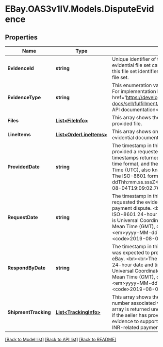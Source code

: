 # EBay.OAS3v1IV.Models.DisputeEvidence
## Properties

Name | Type | Description | Notes
------------ | ------------- | ------------- | -------------
**EvidenceId** | **string** | Unique identifier of the evidential file set. Potentially, each evidential file set can have more than one file, that is why there is this file set identifier, and then an identifier for each file within this file set. | [optional] 
**EvidenceType** | **string** | This enumeration value shows the type of evidential file provided. For implementation help, refer to &lt;a href&#x3D;&#x27;https://developer.ebay.com/api-docs/sell/fulfillment/types/api:EvidenceTypeEnum&#x27;&gt;eBay API documentation&lt;/a&gt; | [optional] 
**Files** | [**List&lt;FileInfo&gt;**](FileInfo.md) | This array shows the name, ID, file type, and upload date for each provided file. | [optional] 
**LineItems** | [**List&lt;OrderLineItems&gt;**](OrderLineItems.md) | This array shows one or more order line items associated with the evidential document that has been provided. | [optional] 
**ProvidedDate** | **string** | The timestamp in this field shows the date/time when the seller provided a requested evidential document to eBay. &lt;br&gt;&lt;br&gt;The timestamps returned here use the ISO-8601 24-hour date and time format, and the time zone used is Universal Coordinated Time (UTC), also known as Greenwich Mean Time (GMT), or Zulu. The ISO-8601 format looks like this: &lt;em&gt;yyyy-MM-ddThh:mm.ss.sssZ&lt;/em&gt;. An example would be &lt;code&gt;2019-08-04T19:09:02.768Z&lt;/code&gt;. | [optional] 
**RequestDate** | **string** | The timestamp in this field shows the date/time when eBay requested the evidential document from the seller in response to a payment dispute. &lt;br&gt;&lt;br&gt;The timestamps returned here use the ISO-8601 24-hour date and time format, and the time zone used is Universal Coordinated Time (UTC), also known as Greenwich Mean Time (GMT), or Zulu. The ISO-8601 format looks like this: &lt;em&gt;yyyy-MM-ddThh:mm.ss.sssZ&lt;/em&gt;. An example would be &lt;code&gt;2019-08-04T19:09:02.768Z&lt;/code&gt;. | [optional] 
**RespondByDate** | **string** | The timestamp in this field shows the date/time when the seller was expected to provide a requested evidential document to eBay.  &lt;br&gt;&lt;br&gt;The timestamps returned here use the ISO-8601 24-hour date and time format, and the time zone used is Universal Coordinated Time (UTC), also known as Greenwich Mean Time (GMT), or Zulu. The ISO-8601 format looks like this: &lt;em&gt;yyyy-MM-ddThh:mm.ss.sssZ&lt;/em&gt;. An example would be &lt;code&gt;2019-08-04T19:09:02.768Z&lt;/code&gt;. | [optional] 
**ShipmentTracking** | [**List&lt;TrackingInfo&gt;**](TrackingInfo.md) | This array shows the shipping carrier and shipment tracking number associated with each shipment package of the order. This array is returned under the &lt;strong&gt;evidence&lt;/strong&gt; container if the seller has provided shipment tracking information as evidence to support &lt;code&gt;PROOF_OF_DELIVERY&lt;/code&gt; for an INR-related payment dispute. | [optional] 

[[Back to Model list]](../README.md#documentation-for-models) [[Back to API list]](../README.md#documentation-for-api-endpoints) [[Back to README]](../README.md)

